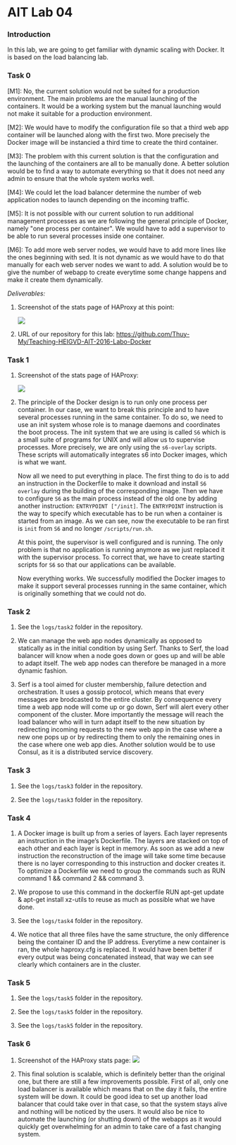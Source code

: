 # AIT Lab 04

### Introduction
In this lab, we are going to get familiar with dynamic scaling with Docker. It is based on the load balancing lab.

### Task 0
[M1]: No, the current solution would not be suited for a production environment. The main problems are the manual launching of the containers. It would be a working system but the manual launching would not make it suitable for a production environment.

[M2]: We would have to modify the configuration file so that a third web app container will be launched along with the first two. More precisely the Docker image will be instancied a third time to create the third container.

[M3]: The problem with this current solution is that the configuration and the launching of the containers are all to be manually done. A better solution would be to find a way to automate everything so that it does not need any admin to ensure that the whole system works well. 

[M4]: We could let the load balancer determine the number of web application nodes to launch depending on the incoming traffic.

[M5]: It is not possible with our current solution to run additional management processes as we are following the general principle of Docker, namely "one process per container". We would have to add a supervisor to be able to run several processes inside one container.

[M6]: To add more web server nodes, we would have to add more lines like the ones beginning with sed. It is not dynamic as we would have to do that manually for each web server nodes we want to add. A solution would be to give the number of webapp to create everytime some change happens and make it create them dynamically.

*Deliverables:*

1. Screenshot of the stats page of HAProxy at this point:

    ![](https://i.imgur.com/h86NYuH.png)
    
2. URL of our repository for this lab: https://github.com/Thuy-My/Teaching-HEIGVD-AIT-2016-Labo-Docker

### Task 1

1. Screenshot of the stats page of HAProxy:

    ![](https://i.imgur.com/Z1bysPk.png)
    
2. The principle of the Docker design is to run only one process per container. <!--Additionally, the container automatically stops once the foreground stops.-->
    In our case, we want to break this principle and to have several processes running in the same container. To do so, we need to use an init system whose role is to manage daemons and coordinates the boot process.
    The init system that we are using is called `S6` which is a small suite of programs for UNIX and will allow us to supervise processes. More precisely, we are only using the `s6-overlay` scripts. These scripts will automatically integrates s6 into Docker images, which is what we want.
    
    Now all we need to put everything in place. The first thing to do is to add an instruction in the Dockerfile to make it download and install `S6 overlay` during the building of the corresponding image. Then we have to configure `S6` as the main process instead of the old one by adding another instruction: `ENTRYPOINT ["/init]`. The `ENTRYPOINT` instruction is the way to specify which executable has to be run when a container is started from an image. As we can see, now the executable to be ran first is `init` from `S6` and no longer `/scripts/run.sh`.
    
    At this point, the supervisor is well configured and is running. The only problem is that no application is running anymore as we just replaced it with the supervisor process. To correct that, we have to create starting scripts for `S6` so that our applications can be available.
    
    Now everything works. We successfully modified the Docker images to make it support several processes running in the same container, which is originally something that we could not do.
    

### Task 2

1. See the `logs/task2` folder in the repository.

2. We can manage the web app nodes dynamically as opposed to statically as in the initial condition by using Serf. Thanks to Serf, the load balancer will know when a node goes down or goes up and will be able to adapt itself.
    The web app nodes can therefore be managed in a more dynamic fashion.

3. Serf is a tool aimed for cluster membership, failure detection and orchestration. It uses a gossip protocol, which means that every messages are brodcasted to the entire cluster. By consequence every time a web app node will come up or go down, Serf will alert every other component of the cluster. More importantly the message will reach the load balancer who will in turn adapt itself to the new situation by redirecting incoming requests to the new web app in the case where a new one pops up or by redirecting them to only the remaining ones in the case where one web app dies. 
   Another solution would be to use Consul, as it is a distributed service discovery.

### Task 3

1. See the `logs/task3` folder in the repository.

2. See the `logs/task3` folder in the repository.

### Task 4

1. A Docker image is built up from a series of layers. Each layer represents an instruction in the image’s Dockerfile.
The layers are stacked on top of each other and each layer is kept in memory. As soon as we add a new instruction 
the reconstruction of the image will take some time because there is no layer corresponding to this instruction and 
docker creates it.
To optimize a Dockerfile we need to group the commands such as RUN command 1 && command 2 && command 3.

2. We propose to use this command in the dockerfile RUN apt-get update & apt-get install xz-utils to reuse as 
   much as possible what we have done.

3. See the `logs/task4` folder in the repository.

4. We notice that all three files have the same structure, the only difference being the container ID and the IP address. Everytime a new container is ran, the whole haproxy.cfg is replaced. It would have been better if every output was being concatenated instead, that way we can see clearly which containers are in the cluster.

### Task 5

1. See the `logs/task5` folder in the repository.

2. See the `logs/task5` folder in the repository.

3. See the `logs/task5` folder in the repository.

### Task 6

1. Screenshot of the HAProxy stats page:
    ![](https://i.imgur.com/HrOn6xg.png)

2. This final solution is scalable, which is definitely better than the original one, but there are still a few improvements possible. First of all, only one load balancer is available which means that on the day it fails, the entire system will be down. It could be good idea to set up another load balancer that could take over in that case, so that the system stays alive and nothing will be noticed by the users. It would also be nice to automate the launching (or shutting down) of the webapps as it would quickly get overwhelming for an admin to take care of a fast changing system.
